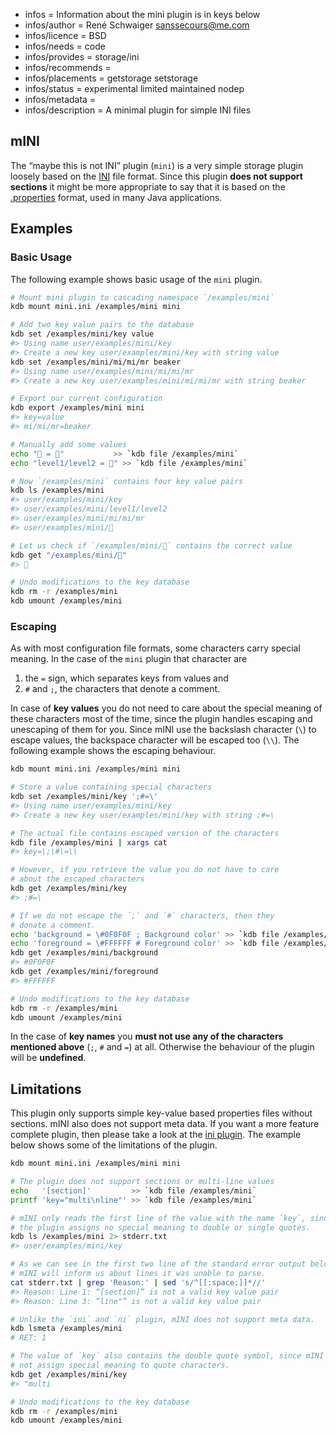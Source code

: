 - infos = Information about the mini plugin is in keys below
- infos/author = René Schwaiger <sanssecours@me.com>
- infos/licence = BSD
- infos/needs = code
- infos/provides = storage/ini
- infos/recommends =
- infos/placements = getstorage setstorage
- infos/status = experimental limited maintained nodep
- infos/metadata =
- infos/description = A minimal plugin for simple INI files

## mINI

The “maybe this is not INI” plugin (`mini`) is a very simple storage plugin loosely based on the [INI][] file format. Since this plugin **does not support sections** it might be more appropriate to say that it is based on the [.properties][] format, used in many Java applications.

[INI]: https://en.wikipedia.org/wiki/INI_file
[.properties]: https://en.wikipedia.org/wiki/.properties

## Examples

### Basic Usage

The following example shows basic usage of the `mini` plugin.

```sh
# Mount mini plugin to cascading namespace `/examples/mini`
kdb mount mini.ini /examples/mini mini

# Add two key value pairs to the database
kdb set /examples/mini/key value
#> Using name user/examples/mini/key
#> Create a new key user/examples/mini/key with string value
kdb set /examples/mini/mi/mi/mr beaker
#> Using name user/examples/mini/mi/mi/mr
#> Create a new key user/examples/mini/mi/mi/mr with string beaker

# Export our current configuration
kdb export /examples/mini mini
#> key=value
#> mi/mi/mr=beaker

# Manually add some values
echo "🔑 = 🦄"           >> `kdb file /examples/mini`
echo "level1/level2 = 👾" >> `kdb file /examples/mini`

# Now `/examples/mini` contains four key value pairs
kdb ls /examples/mini
#> user/examples/mini/key
#> user/examples/mini/level1/level2
#> user/examples/mini/mi/mi/mr
#> user/examples/mini/🔑

# Let us check if `/examples/mini/🔑` contains the correct value
kdb get "/examples/mini/🔑"
#> 🦄

# Undo modifications to the key database
kdb rm -r /examples/mini
kdb umount /examples/mini
```

### Escaping

As with most configuration file formats, some characters carry special meaning. In the case of the `mini` plugin that character are

1. the `=` sign, which separates keys from values and
2. `#` and `;`, the characters that denote a comment.

In case of **key values** you do not need to care about the special meaning of these characters most of the time, since the plugin handles escaping and unescaping of them for you. Since mINI use the backslash character (`\`) to escape values, the backspace character will be escaped too (`\\`). The following example shows the escaping behaviour.

```sh
kdb mount mini.ini /examples/mini mini

# Store a value containing special characters
kdb set /examples/mini/key ';#=\'
#> Using name user/examples/mini/key
#> Create a new key user/examples/mini/key with string ;#=\

# The actual file contains escaped version of the characters
kdb file /examples/mini | xargs cat
#> key=\;\#\=\\

# However, if you retrieve the value you do not have to care
# about the escaped characters
kdb get /examples/mini/key
#> ;#=\

# If we do not escape the `;` and `#` characters, then they
# donate a comment.
echo 'background = \#0F0F0F ; Background color' >> `kdb file /examples/mini`
echo 'foreground = \#FFFFFF # Foreground color' >> `kdb file /examples/mini`
kdb get /examples/mini/background
#> #0F0F0F
kdb get /examples/mini/foreground
#> #FFFFFF

# Undo modifications to the key database
kdb rm -r /examples/mini
kdb umount /examples/mini
```

In the case of **key names** you **must not use any of the characters mentioned above** (`;`, `#` and `=`) at all. Otherwise the behaviour of the plugin will be **undefined**.

## Limitations

This plugin only supports simple key-value based properties files without sections. mINI also does not support meta data. If you want a more feature complete plugin, then please take a look at the [ini plugin](../ini/). The example below shows some of the limitations of the plugin.

```sh
kdb mount mini.ini /examples/mini mini

# The plugin does not support sections or multi-line values
echo   '[section]'         >> `kdb file /examples/mini`
printf 'key="multi\nline"' >> `kdb file /examples/mini`

# mINI only reads the first line of the value with the name `key`, since
# the plugin assigns no special meaning to double or single quotes.
kdb ls /examples/mini 2> stderr.txt
#> user/examples/mini/key

# As we can see in the first two line of the standard error output below,
# mINI will inform us about lines it was unable to parse.
cat stderr.txt | grep 'Reason:' | sed 's/^[[:space:]]*//'
#> Reason: Line 1: “[section]” is not a valid key value pair
#> Reason: Line 3: “line"” is not a valid key value pair

# Unlike the `ini` and `ni` plugin, mINI does not support meta data.
kdb lsmeta /examples/mini
# RET: 1

# The value of `key` also contains the double quote symbol, since mINI does
# not assign special meaning to quote characters.
kdb get /examples/mini/key
#> "multi

# Undo modifications to the key database
kdb rm -r /examples/mini
kdb umount /examples/mini
```
